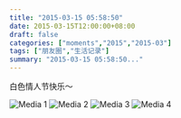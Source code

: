 ```yaml
---
title: "2015-03-15 05:58:50"
date: 2015-03-15T12:00:00+08:00
draft: false
categories: ["moments","2015","2015-03"]
tags: ["朋友圈","生活记录"]
summary: "2015-03-15 05:58:50..."
---
```


白色情人节快乐～

![Media 1](/Moments/photos/2015-03-15/201503150558500.jpg)
![Media 2](/Moments/photos/2015-03-15/201503150558501.jpg)
![Media 3](/Moments/photos/2015-03-15/201503150558502.jpg)
![Media 4](/Moments/photos/2015-03-15/201503150558503.jpg)

